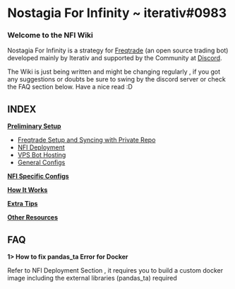 # Nostagia For Infinity ~ iterativ#0983
### Welcome to the NFI Wiki 

Nostagia For Infinity is a strategy for [Freqtrade](https://www.freqtrade.io/en/stable/) (an open source trading bot) developed mainly by Iterativ and supported by the Community at [Discord](https://discord.gg/75afDh4tpu).

The Wiki is just being written and might be changing regularly , if you got any suggestions or doubts be sure to swing by the discord server or check the FAQ section below. Have a nice read :D 


## INDEX

[**Preliminary Setup**]()

* [Freqtrade Setup and Syncing with Private Repo]()
* [NFI Deployment]()
* [VPS Bot Hosting]()
* [General Configs]()

[**NFI Specific Configs**]()

[**How It Works**]()

[**Extra Tips**]()

[**Other Resources**]()

## FAQ
**1> How to fix pandas_ta Error for Docker**

Refer to NFI Deployment Section , it requires you to build a custom docker image including the external libraries (pandas_ta) required

